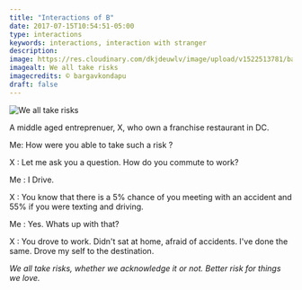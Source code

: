 ```yaml
---
title: "Interactions of B"
date: 2017-07-15T10:54:51-05:00
type: interactions
keywords: interactions, interaction with stranger
description:
image: https://res.cloudinary.com/dkjdeuwlv/image/upload/v1522513781/bargavkondapu.com/IWS-take-risks.webp
imagealt: We all take risks
imagecredits: © bargavkondapu
draft: false
---
```

[comment]: # (Interactions with strangers )

![We all take risks](https://res.cloudinary.com/dkjdeuwlv/image/upload/v1522513781/bargavkondapu.com/IWS-take-risks.webp)

A middle aged entreprenuer, X, who own a franchise restaurant in DC.

Me: How were you able to take such a risk ?

X : Let me ask you a question. How do you commute to work?

Me : I Drive.

X : You know that there is a 5% chance of you meeting with an accident and 55% if you were texting and driving.

Me : Yes. Whats up with that?

X : You drove to work. Didn't sat at home, afraid of accidents. I've done the same. Drove my self to the destination.

*We all take risks, whether we acknowledge it or not. Better risk for things we love.*
